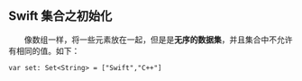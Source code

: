 ## Swift 集合之初始化
　　像数组一样，将一些元素放在一起，但是是**无序的数据集**，并且集合中不允许有相同的值。如下：
```
var set: Set<String> = ["Swift","C++"]
```

